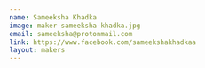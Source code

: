 ```yaml
---
name: Sameeksha Khadka
image: maker-sameeksha-khadka.jpg
email: sameeksha@protonmail.com
link: https://www.facebook.com/sameekshakhadkaa
layout: makers
--- 
```

